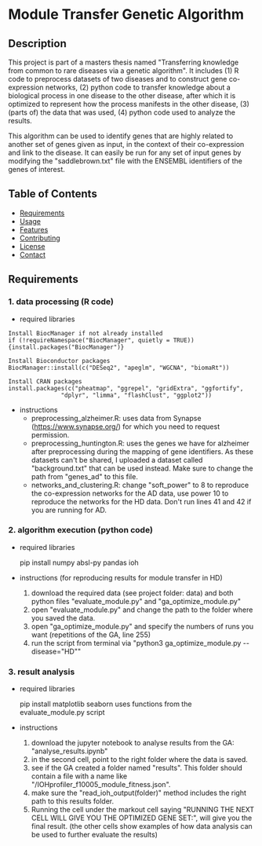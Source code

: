 # Module Transfer Genetic Algorithm

## Description
This project is part of a masters thesis named "Transferring knowledge from common to rare diseases via a genetic algorithm".
It includes (1) R code to preprocess datasets of two diseases and to construct gene co-expression networks, (2) python code to transfer knowledge about a biological process in one disease to the other disease,
after which it is optimized to represent how the process manifests in the other disease, (3) (parts of) the data that was used, (4) python code used to analyze the results.

This algorithm can be used to identify genes that are highly related to another set of genes given as input, in the context of their co-expression and link to the disease. 
It can easily be run for any set of input genes by modifying the "saddlebrown.txt" file with the ENSEMBL identifiers of the genes of interest.

## Table of Contents
- [Requirements](#requirements)
- [Usage](#usage)
- [Features](#features)
- [Contributing](#contributing)
- [License](#license)
- [Contact](#contact)

## Requirements
### 1. data processing (R code)
   * required libraries
   
    Install BiocManager if not already installed
    if (!requireNamespace("BiocManager", quietly = TRUE)) {install.packages("BiocManager")}

    Install Bioconductor packages
    BiocManager::install(c("DESeq2", "apeglm", "WGCNA", "biomaRt"))

    Install CRAN packages
    install.packages(c("pheatmap", "ggrepel", "gridExtra", "ggfortify", 
                   "dplyr", "limma", "flashClust", "ggplot2"))
* instructions
     - preprocessing_alzheimer.R: uses data from Synapse (https://www.synapse.org/) for which you need to request permission.
     - preprocessing_huntington.R: uses the genes we have for alzheimer after preprocessing during the mapping of gene identifiers. As these datasets can't be shared, I uploaded a dataset called
        "background.txt" that can be used instead. Make sure to change the path from "genes_ad" to this file.
     - networks_and_clustering.R: change "soft_power" to 8 to reproduce the co-expression networks for the AD data, use power 10 to reproduce the networks for the HD data. Don't run lines 41 and 42 if you are
       running for AD.

### 2. algorithm execution (python code)
   * required libraries
     
     pip install numpy absl-py pandas ioh
     
   * instructions (for reproducing results for module transfer in HD)
     1. download the required data (see project folder: data) and both python files "evaluate_module.py" and "ga_optimize_module.py"
     2. open "evaluate_module.py" and change the path to the folder where you saved the data.
     3. open "ga_optimize_module.py" and specify the numbers of runs you want (repetitions of the GA, line 255)
     4. run the script from terminal via "python3 ga_optimize_module.py --disease="HD""
    
### 3. result analysis
  * required libraries

    pip install matplotlib seaborn
    uses functions from the evaluate_module.py script

* instructions
  1. download the jupyter notebook to analyse results from the GA: "analyse_results.ipynb"
  2. in the second cell, point to the right folder where the data is saved.
  3. see if the GA created a folder named "results". This folder should contain a file with a name like "/IOHprofiler_f10005_module_fitness.json".
  4. make sure the "read_ioh_output(folder)" method includes the right path to this results folder.
  5. Running the cell under the markout cell saying "RUNNING THE NEXT CELL WILL GIVE YOU THE OPTIMIZED GENE SET:", will give you the final result. (the other cells show examples of how data analysis can be used to further evaluate the results)

  

